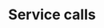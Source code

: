---
title: "Service calls"
description: "Instructions on how to call services in Home Assistant."
---